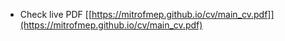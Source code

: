 - Check live PDF [[https://mitrofmep.github.io/cv/main_cv.pdf]](https://mitrofmep.github.io/cv/main_cv.pdf)
